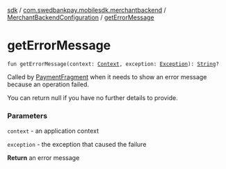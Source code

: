 [sdk](../../index.md) / [com.swedbankpay.mobilesdk.merchantbackend](../index.md) / [MerchantBackendConfiguration](index.md) / [getErrorMessage](./get-error-message.md)

# getErrorMessage

`fun getErrorMessage(context: `[`Context`](https://developer.android.com/reference/android/content/Context.html)`, exception: `[`Exception`](https://kotlinlang.org/api/latest/jvm/stdlib/kotlin/-exception/index.html)`): `[`String`](https://kotlinlang.org/api/latest/jvm/stdlib/kotlin/-string/index.html)`?`

Called by [PaymentFragment](../../com.swedbankpay.mobilesdk/-payment-fragment/index.md) when it needs to show an error message
because an operation failed.

You can return null if you have no further details to provide.

### Parameters

`context` - an application context

`exception` - the exception that caused the failure

**Return**
an error message

